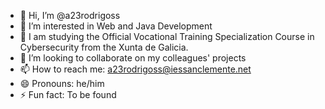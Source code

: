 - 👋 Hi, I’m @a23rodrigoss
- 👀 I’m interested in Web and Java Development
- 🌱 I am studying the Official Vocational Training Specialization Course in Cybersecurity from the Xunta de Galicia.
- 💞️ I’m looking to collaborate on my colleagues' projects
- 📫 How to reach me: a23rodrigoss@iessanclemente.net
- 😄 Pronouns: he/him
- ⚡ Fun fact: To be found

<!---
a23rodrigoss/a23rodrigoss is a ✨ special ✨ repository because its `README.md` (this file) appears on your GitHub profile.
You can click the Preview link to take a look at your changes.
--->
